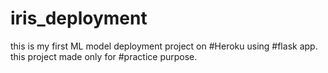 # iris_deployment
this is my first ML model deployment project on  #Heroku using #flask app. this project made only for #practice purpose.
